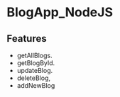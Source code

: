 # BlogApp_NodeJS
## Features
* getAllBlogs.
* getBlogById.
* updateBlog.  
* deleteBlog,
* addNewBlog

[logo]: https://github.com/mh3yad/BlogApp_NodeJS/blob/main/img/allBlogs.png?raw=true "Logo Title Text 2"
[logo]: https://github.com/mh3yad/BlogApp_NodeJS/blob/main/img/addNewBlog.png?raw=true "Logo Title Text 2"
[logo]: https://github.com/mh3yad/BlogApp_NodeJS/blob/main/img/editBlog.png?raw=true "Logo Title Text 2"
[logo]: https://github.com/mh3yad/BlogApp_NodeJS/blob/main/img/getBlogById.png?raw=true "Logo Title Text 2"

